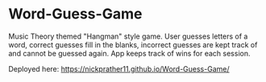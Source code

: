 # Word-Guess-Game

Music Theory themed "Hangman" style game. User guesses letters of a word, correct guesses fill in the blanks, incorrect guesses are kept track of and cannot be guessed again. App keeps track of wins for each session.

Deployed here: https://nickprather11.github.io/Word-Guess-Game/
